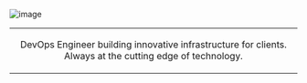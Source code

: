 ![image](https://user-images.githubusercontent.com/99128310/226129496-c0f0179c-648c-41dc-abec-8866b537af5a.png)


<!-- Modified from project here: https://github.com/ajmeese7/ajmeese7 -->
<table width="100%">
  <tr>
  <td width="50%">
    <p align="center" width="50%">
    DevOps Engineer building innovative infrastructure for clients. Always at the cutting edge of technology.
    </p>
<!--     <p align="center">
      <a href="https://www.linkedin.com/in/ivan-nemyrovskiy-05b323224/">
      <img src="https://img.shields.io/badge/linkedIn-inemyrovsk-1DB954?style=flat-square&logo=linkedin&logoColor=white&color=blue" alt="LinkedIn" title="LinkedIn">
      </a>
      <a href="https://www.instagram.com/nem.linux/">
      <img src="https://img.shields.io/badge/instagram-nem.linux-1DB954?style=flat-square&logo=instagram&logoColor=white&color=orange" alt="Instagram" title="Instagram">
      </a>
    </p> -->
  </td>

</table>

[//]: <> (The `&nbsp;` is to have Aphelion take up more space)
